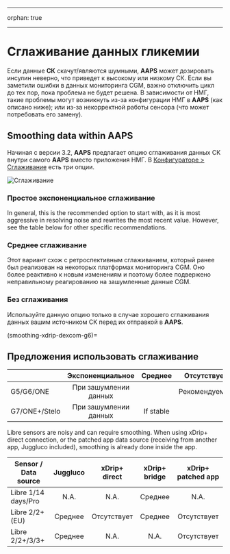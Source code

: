 - - -
orphan: true
- - -

# Сглаживание данных гликемии

Если данные **СК** скачут/являются шумными, **AAPS** может дозировать инсулин неверно, что приведет к высокому или низкому СК. Если вы заметили ошибки в данных мониторинга CGM, важно отключить цикл до тех пор, пока проблема не будет решена. В зависимости от НМГ, такие проблемы могут возникнуть из-за конфигурации НМГ в **AAPS** (как описано ниже); или из-за некорректной работы сенсора (что может потребовать его замену).

## Smoothing data within AAPS

Начиная с версии 3.2, **AAPS** предлагает опцию сглаживания данных СК внутри самого **AAPS** вместо приложения НМГ. В [Конфигураторе > Сглаживание](../SettingUpAaps/ConfigBuilder.md) есть три опции.

![Сглаживание](../images/ConfBuild_Smoothing.png)

### Простое экспоненциальное сглаживание

In general, this is the recommended option to start with, as it is most aggressive in resolving noise and rewrites the most recent value. However, see the table below for other specific recommendations.

### Среднее сглаживание

Этот вариант схож с ретроспективным сглаживанием, который ранее был реализован на некоторых платформах мониторинга CGM. Оно более реактивно к новым изменениям и поэтому более подвержено неправильному реагированию на зашумленные данные CGM.

### Без сглаживания

Используйте данную опцию только в случае хорошего сглаживания данных вашим источником СК перед их отправкой в **AAPS**.

(smoothing-xdrip-dexcom-g6)=

## Предложения использовать сглаживание

|               |   Экспоненциальное    |  Среднее  |  Отсутствует  |
| ------------- |:---------------------:|:---------:|:-------------:|
| G5/G6/ONE     | При зашумлении данных |           | Рекомендуемое |
| G7/ONE+/Stelo | При зашумлении данных | If stable |               |

Libre sensors are noisy and can require smoothing. When using xDrip+ direct connection, or the patched app data source (receiving from another app, Juggluco included), smoothing is already done inside the app.

| Sensor / Data source | Juggluco | xDrip+ direct | xDrip+ bridge | xDrip+ patched app |
| -------------------- |:--------:|:-------------:|:-------------:|:------------------:|
| Libre 1/14 days/Pro  |   N.A.   |     N.A.      |    Среднее    |        N.A.        |
| Libre 2/2+ (EU)      | Среднее  |  Отсутствует  |    Среднее    |    Отсутствует     |
| Libre 2/2+/3/3+      | Среднее  |     N.A.      |     N.A.      |    Отсутствует     |
